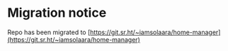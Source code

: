# Migration notice
Repo has been migrated to [https://git.sr.ht/~iamsolaara/home-manager](https://git.sr.ht/~iamsolaara/home-manager)
